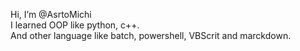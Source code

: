Hi, I’m @AsrtoMichi <br>
I learned OOP like python, c++. <br>
And other language like batch, powershell, VBScrit and marckdown.

<!---
AsrtoMichi/AsrtoMichi is a ✨ special ✨ repository because its `README.md` (this file) appears on your GitHub profile.
You can click the Preview link to take a look at your changes.
--->
